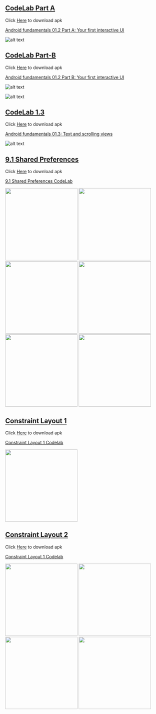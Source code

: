 ## [CodeLab Part A](https://github.com/patelsneh18/CodeLab)

Click [Here](https://github.com/patelsneh18/CodeLab/releases/download/1.0/app-debug.apk) to download apk

[Android fundamentals 01.2 Part A: Your first interactive UI](https://developer.android.com/codelabs/android-training-layout-editor-part-a?index=..%2F..%2Fandroid-training#9)

![alt text](https://github.com/patelsneh18/storage/blob/main/CodeLab/CodeLab%20%5BC__Users_patel_AndroidStudioProjects_CodeLab2%5D%20%E2%80%93%20MainActivity.java%20%5BCodeLab.app%5D%20Android%20Studio%204_30_2021%204_35_42%20PM.png)

## [CodeLab Part-B](https://github.com/patelsneh18/CodeLab/tree/Part-B)

Click [Here](https://github.com/patelsneh18/CodeLab/releases/download/1.1/app-debug.apk) to download apk

[Android fundamentals 01.2 Part B: Your first interactive UI](https://developer.android.com/codelabs/android-training-layout-editor-part-b?index=..%2F..%2Fandroid-training#9)

![alt text](https://github.com/patelsneh18/storage/blob/main/CodeLab/PartB1.png)

![alt text](https://github.com/patelsneh18/storage/blob/main/CodeLab/PartB2.png)

## [CodeLab 1.3](https://github.com/patelsneh18/CodeLab/tree/1.3)

Click [Here](https://github.com/patelsneh18/CodeLab/releases/download/1.2/app-debug.apk) to download apk

[Android fundamentals 01.3: Text and scrolling views](https://developer.android.com/codelabs/android-training-text-and-scrolling-views?index=..%2F..%2Fandroid-training#6)

![alt text](https://github.com/patelsneh18/storage/blob/main/CodeLab/ScrollView.png)


## [9.1 Shared Preferences](https://github.com/patelsneh18/CodeLab/tree/9.1)

Click [Here](https://github.com/patelsneh18/CodeLab/releases/download/9.1/app-debug.apk) to download apk

[9.1 Shared Preferences CodeLab](https://codelabs.developers.google.com/codelabs/android-training-shared-preferences/index.html?index=..%2F..%2Fandroid-training#0)

<img title="" src="https://github.com/patelsneh18/storage/blob/main/CodeLab/9.1/Main.jpg" alt="" width="231"> <img title="" src="https://github.com/patelsneh18/storage/blob/main/CodeLab/9.1/1.jpg" alt="" width="231"> <img title="" src="https://github.com/patelsneh18/storage/blob/main/CodeLab/9.1/2.jpg" alt="" width="231">
<img title="" src="https://github.com/patelsneh18/storage/blob/main/CodeLab/9.1/3.jpg" alt="" width="231"> <img title="" src="https://github.com/patelsneh18/storage/blob/main/CodeLab/9.1/4.jpg" alt="" width="231"> <img title="" src="https://github.com/patelsneh18/storage/blob/main/CodeLab/9.1/Landscape.jpg" alt="" width="231">

## [Constraint Layout 1](https://github.com/patelsneh18/CodeLab/tree/constraintLayout1)

Click [Here](https://github.com/patelsneh18/CodeLab/releases/download/1.3/app-debug.apk) to download apk

[Constraint Layout 1 Codelab](https://developer.android.com/codelabs/constraint-layout)

<img title="" src="https://github.com/patelsneh18/storage/blob/main/CodeLab/Consatraint1.jpg" alt="" width="231">

## [Constraint Layout 2](https://github.com/patelsneh18/CodeLab/tree/constraintLayout2)

Click [Here](https://github.com/patelsneh18/CodeLab/releases/download/1.4/app-debug.apk) to download apk

[Constraint Layout 1 Codelab](https://developer.android.com/codelabs/kotlin-android-training-constraint-layout)

<img title="" src="https://github.com/patelsneh18/storage/blob/main/CodeLab/Constraint2_1.jpg" alt="" width="231"> <img title="" src="https://github.com/patelsneh18/storage/blob/main/CodeLab/Constraint2_2.jpg" alt="" width="231"> <img title="" src="https://github.com/patelsneh18/storage/blob/main/CodeLab/Constraint2_3.jpg" alt="" width="231">
<img title="" src="https://github.com/patelsneh18/storage/blob/main/CodeLab/Constraint2_4.jpg" alt="" width="231">

